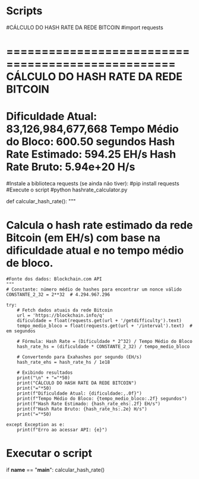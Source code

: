 # Scripts
#CÁLCULO DO HASH RATE DA REDE BITCOIN
#import requests

==================================================
CÁLCULO DO HASH RATE DA REDE BITCOIN
==================================================
Dificuldade Atual: 83,126,984,677,668
Tempo Médio do Bloco: 600.50 segundos
Hash Rate Estimado: 594.25 EH/s
Hash Rate Bruto: 5.94e+20 H/s
==================================================

#Instale a biblioteca requests (se ainda não tiver):
#pip install requests
#Execute o script
#python hashrate_calculator.py

def calcular_hash_rate():
    """
   # Calcula o hash rate estimado da rede Bitcoin (em EH/s) com base na dificuldade atual e no tempo médio de bloco.
    #Fonte dos dados: Blockchain.com API
    """
    # Constante: número médio de hashes para encontrar um nonce válido
    CONSTANTE_2_32 = 2**32  # 4.294.967.296

    try:
        # Fetch dados atuais da rede Bitcoin
        url = 'https://blockchain.info/q'
        dificuldade = float(requests.get(url + '/getdifficulty').text)
        tempo_medio_bloco = float(requests.get(url + '/interval').text)  # em segundos

        # Fórmula: Hash Rate = (Dificuldade * 2^32) / Tempo Médio do Bloco
        hash_rate_hs = (dificuldade * CONSTANTE_2_32) / tempo_medio_bloco

        # Convertendo para Exahashes por segundo (EH/s)
        hash_rate_ehs = hash_rate_hs / 1e18

        # Exibindo resultados
        print("\n" + "="*50)
        print("CÁLCULO DO HASH RATE DA REDE BITCOIN")
        print("="*50)
        print(f"Dificuldade Atual: {dificuldade:,.0f}")
        print(f"Tempo Médio do Bloco: {tempo_medio_bloco:.2f} segundos")
        print(f"Hash Rate Estimado: {hash_rate_ehs:.2f} EH/s")
        print(f"Hash Rate Bruto: {hash_rate_hs:.2e} H/s")
        print("="*50)

    except Exception as e:
        print(f"Erro ao acessar API: {e}")

# Executar o script
if __name__ == "__main__":
    calcular_hash_rate()
    
